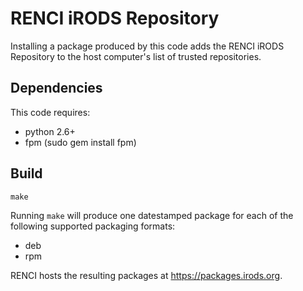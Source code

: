 RENCI iRODS Repository
======================

Installing a package produced by this code adds the RENCI iRODS Repository to the host computer's list of trusted repositories.

Dependencies
------------

This code requires:

 - python 2.6+
 - fpm (sudo gem install fpm)

Build
-----

```
make
```

Running `make` will produce one datestamped package for each of the following supported packaging formats:

 - deb
 - rpm

RENCI hosts the resulting packages at https://packages.irods.org.

